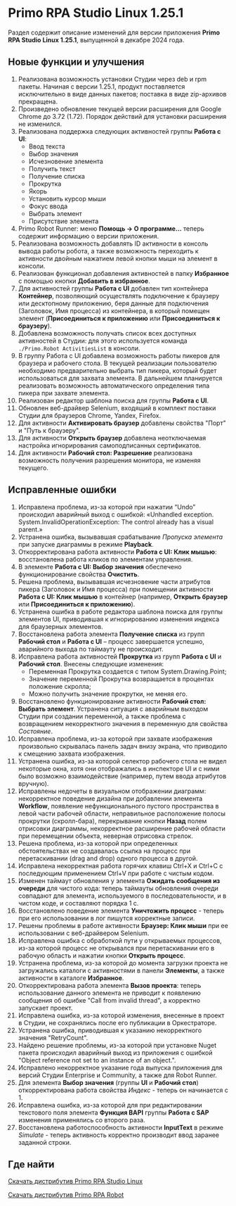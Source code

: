 # Primo RPA Studio Linux 1.25.1

Раздел содержит описание изменений для версии приложения **Primo RPA Studio Linux 1.25.1**, выпущенной в декабре 2024 года. 

## Новые функции и улучшения

1. Реализована возможность установки Студии через deb и rpm пакеты. Начиная с версии 1.25.1, продукт поставляется исключительно в виде данных пакетов; поставка в виде zip-архивов прекращена. 
1. Произведено обновление текущей версии расширения для Google Chrome до 3.72 (1.72). Порядок действий для установки расширения не изменился. 
1. Реализована поддержка следующих активностей группы **Работа с UI**:
   * Ввод текста
   * Выбор значения
   * Исчезновение элемента
   * Получить текст
   * Получение списка
   * Прокрутка
   * Якорь
   * Установить курсор мыши
   * Фокус ввода
   * Выбрать элемент
   * Присутствие элемента
1. Primo Robot Runner: меню **Помощь -> О программе…** теперь содержит информацию о версии приложения.
1. Реализована возможность добавлять ID активности в консоль вывода работы робота, а также возможность переходить к активности двойным нажатием левой кнопки мыши на элемент в консоли.
1. Реализован функционал добавления активностей в папку **Избранное** с помощью кнопки **Добавить в избранное**.
1. Для активностей группы **Работа с UI** добавлен тип контейнера **Контейнер**, позволяющий осуществлять подключение к браузеру или десктопному приложению, беря данные для подключения (Заголовок, Имя процесса) из контейнера, в который помещен элемент (**Присоединиться к приложению** или **Присоединиться к браузеру**).
1. Добавлена возможность получать список всех доступных активностей в Студии: для этого используется команда `./Primo.Robot ActivitiesList` в консоли.
1. В группу Работа с UI добавлена возможность работы пикеров для браузера и рабочего стола. В текущей реализации пользователю необходимо предварительно выбрать тип пикера, который будет использоваться для захвата элемента. В дальнейшем планируется реализовать возможность автоматического определения типа пикера при захвате элемента.
1. Реализован редактор шаблона поиска для группы **Работа с UI**.
1. Обновлен веб-драйвер Selenium, входящий в комплект поставки Студии для браузеров Chrome, Yandex, Firefox.
1. Для активности **Активировать браузер** добавлены свойства "Порт" и "Путь к браузеру".
1. Для активности **Открыть браузер** добавлена неотключаемая настройка игнорирования самоподписанных сертификатов.
1. Для активности **Рабочий стол: Разрешение** реализована возможность получения разрешения монитора, не изменяя текущего.


## Исправленные ошибки 

1. Исправлена проблема, из-за которой при нажатии “Undo” происходил аварийный выход с ошибкой: «Unhandled exception. System.InvalidOperationException: The control already has a visual parent.»
1. Устранена ошибка, вызывавшая срабатывание *Пропуска элемента* при запуске диаграммы в режиме **Playback**.
1. Откорректирована работа активности **Работа с UI: Клик мышью**: восстановлена работа кликов по элементам управления.
1. В элементе **Работа с UI: Выбор значения** обеспечено функционирование свойства **Очистить**.
1. Решена проблема, вызывавшая исчезновение части атрибутов пикера (Заголовок и Имя процесса) при помещении активности **Работа с UI: Клик мышью** в контейнер (например, **Открыть браузер** или **Присоединиться к приложению**).
1. Устранена ошибка в работе редактора шаблона поиска для группы элементов UI, приводившая к игнорированию изменения индекса для браузерных элементов.
1. Восстановлена работа элемента **Получение списка** из групп **Рабочий стол** и **Работа с UI** – процесс завершается успешно, аварийного выхода по таймауту не происходит.
1. Исправлена работа активностей **Прокрутка** из групп **Работа с UI** и **Рабочий стол**. Внесены следующие изменения:
    * Переменная Прокрутка создается с типом System.Drawing.Point;
    * Значение переменной Прокрутка возвращается в процентах положение скролла;
    * Можно получить значение прокрутки, не меняя его.
1. Восстановлено функционирование активности **Рабочий стол: Выбрать элемент**. Устранена ситуация с аварийным выходом Студии при создании переменной, а также проблема с возвращением некорректного значения в переменную для свойства *Состояние*.
1. Исправлена проблема, из-за которой при захвате изображения произвольно скрывалась панель задач внизу экрана, что приводило к смещению захвата изображения.
1. Устранена ошибка, из-за которой селектор рабочего стола не видел некоторые окна, хотя они отображались в инспекторе UI и с ними было возможно взаимодействие (например, путем ввода атрибутов вручную).
1. Исправлены недочеты в визуальном отображении диаграмм: некорректное поведение дизайна при добавлении элемента **Workflow**, появление нефункционального пустого пространства в левой части рабочей области, неправильное расположение полосы прокрутки (скролл-бара), перекрывание кнопки **Назад** полем отрисовки диаграммы, некорректное расширение рабочей области при перемещении объекта, неверная отрисовка стрелок.
1. Решена проблема, из-за которой при определенных обстоятельствах не создавалась ссылка на процесс при перетаскивании (drag and drop) одного процесса в другой.
1. Исправлена некорректная работа горячих клавиш Ctrl+X и Ctrl+C с последующим применением Ctrl+V при работе с чистым кодом.
1. Изменен таймаут обновления у элемента **Ожидать сообщения из очереди** для чистого кода: теперь таймауты обновления очереди совпадают для элемента, используемого в последовательности, и в чистом коде, и составляют порядка 1 с.
1. Восстановлено поведение элемента **Уничтожить процесс** - теперь при его использовании в лог пишутся корректные записи.
1. Решены проблемы в работе активности **Браузер: Клик мыши** при ее использовании с веб-драйвером Selenium.
1. Исправлена ошибка с обработкой пути у открываемых процессов, из-за которой процесс не открывался при перетаскивании его в рабочую область и нажатии кнопки **Открыть процесс**.
1. Устранена проблема, из-за которой до момента загрузки проекта не загружались каталоги с активностями в панели **Элементы**, а также активности в каталоге **Избранное**.
1. Откорректирована работа элемента **Вызов проекта**: теперь использование данного элемента не приводит к появлению сообщения об ошибке "Call from invalid thread", а корректно запускает проект.
1. Исправлена ошибка, из-за которой изменения, внесенные в проект в Студии, не сохранялись после его публикации в Оркестраторе.
1. Устранена ошибка, приводившая к указанию некорректного значения "RetryCount".
1. Найдено решение проблемы, из-за которой при установке Nuget пакета происходил аварийный выход из приложения с ошибкой "Object reference not set to an instance of an object.". 
1. Исправлено некорректное указание года выпуска приложения для версий Студии Enterprise и Community, а также для Robot Runner.
1. Для элемента **Выбор значения** (группы **UI** и **Рабочий стол**) откорректирована работа свойства *Индекс* - теперь он начинается с 1.
1. Исправлена ошибка, из-за которой для при редактировании текстового поля элемента **Функция BAPI** группы **Работа с SAP** изменения применялись со второго раза.
1. Восстановлена работоспособность активности **InputText** в режиме *Simulate* - теперь активность корректно производит ввод заранее заданной строки.





## Где найти 

[Скачать дистрибутив Primo RPA Studio Linux](https://disk.primo-rpa.ru/index.php/s/t9BHBjR6PP06Yax?path=%2FRelease%2FStudio)

[Скачать дистрибутив Primo RPA Robot](https://disk.primo-rpa.ru/index.php/s/t9BHBjR6PP06Yax?path=%2FRelease%2FRobot)
